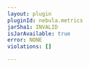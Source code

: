 ```yaml
---
layout: plugin
pluginId: nebula.metrics
jarSha1: INVALID
isJarAvailable: true
error: NONE
violations: []

---
```

